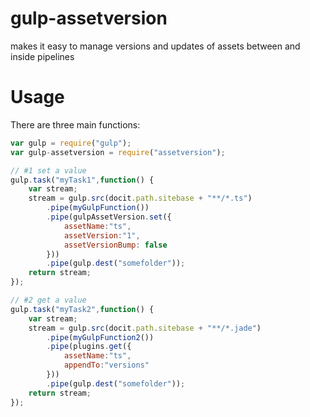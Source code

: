 # gulp-assetversion
makes it easy to manage versions and updates of assets between and inside pipelines

# Usage

There are three main functions:

```javascript
var gulp = require("gulp");
var gulp-assetversion = require("assetversion");

// #1 set a value
gulp.task("myTask1",function() {
    var stream;
    stream = gulp.src(docit.path.sitebase + "**/*.ts")
        .pipe(myGulpFunction())
        .pipe(gulpAssetVersion.set({
            assetName:"ts",
            assetVersion:"1",
            assetVersionBump: false
        }))
        .pipe(gulp.dest("somefolder"));
    return stream;
});

// #2 get a value
gulp.task("myTask2",function() {
    var stream;
    stream = gulp.src(docit.path.sitebase + "**/*.jade")
        .pipe(myGulpFunction2())
        .pipe(plugins.get({
            assetName:"ts",
            appendTo:"versions"
        }))
        .pipe(gulp.dest("somefolder"));
    return stream;
});
```